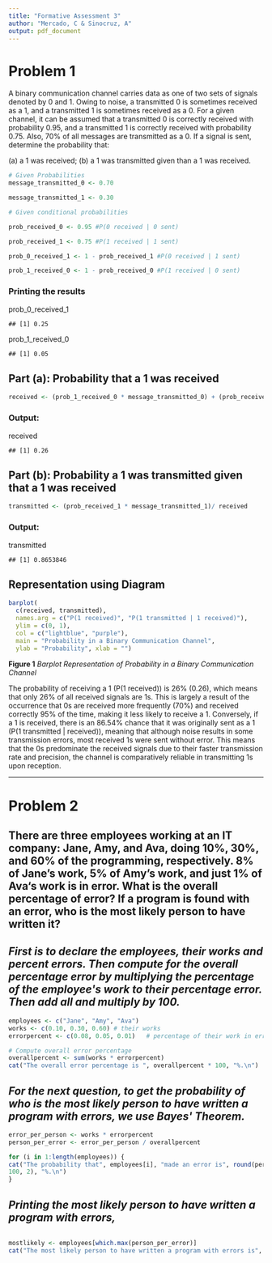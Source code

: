 ```yaml
---
title: "Formative Assessment 3"
author: "Mercado, C & Sinocruz, A"
output: pdf_document
---
```



# Problem 1

A binary communication channel carries data as one of two sets of signals denoted by 0 and 1. Owing to noise, a transmitted 0 is sometimes received as a 1, and a transmitted 1 is sometimes received as a 0. For a given channel, it can be assumed that a transmitted 0 is correctly received with probability 0.95, and a transmitted 1 is correctly received with probability 0.75. Also, 70% of all messages are transmitted as a 0. If a signal is sent, determine the probability that:

(a) a 1 was received;
(b) a 1 was transmitted given than a 1 was received.

```r
# Given Probabilities
message_transmitted_0 <- 0.70

message_transmitted_1 <- 0.30

```

```r
# Given conditional probabilities

prob_received_0 <- 0.95 #P(0 received | 0 sent)

prob_received_1 <- 0.75 #P(1 received | 1 sent)

prob_0_received_1 <- 1 - prob_received_1 #P(0 received | 1 sent)

prob_1_received_0 <- 1 - prob_received_0 #P(1 received | 0 sent)
```

### Printing the results

prob_0_received_1

```         
## [1] 0.25
```

prob_1_received_0

```         
## [1] 0.05
```

## Part (a): Probability that a 1 was received

```r
received <- (prob_1_received_0 * message_transmitted_0) + (prob_received_1 * message_transmitted_1)
```

### Output:

received

```         
## [1] 0.26
```

## Part (b): Probability a 1 was transmitted given that a 1 was received

```r
transmitted <- (prob_received_1 * message_transmitted_1)/ received
```

### Output:

transmitted

```         
## [1] 0.8653846
```

## Representation using Diagram

```r
barplot(
  c(received, transmitted), 
  names.arg = c("P(1 received)", "P(1 transmitted | 1 received)"),
  ylim = c(0, 1), 
  col = c("lightblue", "purple"),
  main = "Probability in a Binary Communication Channel",
  ylab = "Probability", xlab = "")
```

**Figure 1** *Barplot Representation of Probability in a Binary Communication Channel*

The probability of receiving a 1 (P(1 received)) is 26% (0.26), which means that only 26% of all received signals are 1s. This is largely a result of the occurrence that 0s are received more frequently (70%) and received correctly 95% of the time, making it less likely to receive a 1. Conversely, if a 1 is received, there is an 86.54% chance that it was originally sent as a 1 (P(1 transmitted \| received)), meaning that although noise results in some transmission errors, most received 1s were sent without error. This means that the 0s predominate the received signals due to their faster transmission rate and precision, the channel is comparatively reliable in transmitting 1s upon reception.

----------------------------------------------------------------------------------------------------------------------------

#  Problem 2

## There are three employees working at an IT company: Jane, Amy, and Ava, doing 10%, 30%, and 60% of the programming, respectively. 8% of Jane’s work, 5% of Amy’s work, and just 1% of Ava‘s work is in error. What is the overall percentage of error? If a program is found with an error, who is the most likely person to have written it?

## *First is to declare the employees, their works and percent errors. Then compute for the overall percentage error by multiplying the percentage of the employee's work to their percentage error. Then add all and multiply by 100.*

```r
employees <- c("Jane", "Amy", "Ava")
works <- c(0.10, 0.30, 0.60) # their works
errorpercent <- c(0.08, 0.05, 0.01)   # percentage of their work in error

# Compute overall error percentage
overallpercent <- sum(works * errorpercent)
cat("The overall error percentage is ", overallpercent * 100, "%.\n")

```

## *For the next question, to get the probability of who is the most likely person to have written a program with errors, we use Bayes' Theorem.*

```r
error_per_person <- works * errorpercent
person_per_error <- error_per_person / overallpercent

for (i in 1:length(employees)) {
cat("The probability that", employees[i], "made an error is", round(person_per_error[i] * 
100, 2), "%.\n")
}
```

## *Printing the most likely person to have written a program with errors,*

```r

mostlikely <- employees[which.max(person_per_error)]
cat("The most likely person to have written a program with errors is", mostlikely, ".\n")

```
